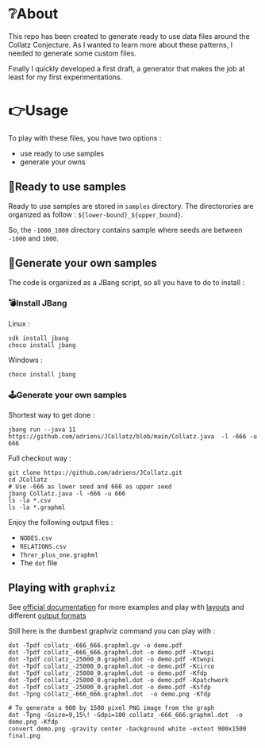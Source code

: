 # ❔About

This repo has been created to generate ready to use data files around the Collatz Conjecture. As I
wanted to learn more about these patterns, I needed to generate some custom files.

Finally I quickly developed a first draft, a generator that makes the job at least for my first experimentations.

# 👉Usage

To play with these files, you have two options :

- use ready to use samples
- generate your owns

## 📂Ready to use samples

Ready to use samples are stored in `samples` directory. The directorories are organized
as follow : `${lower-bound}_${upper_bound}`.

So, the `-1000_1000` directory contains sample where seeds are between `-1000` and `1000`.

## 🚀Generate your own samples

The code is organized as a JBang script, so all you have to do to install :

### 💣Install JBang

Linux :

```
sdk install jbang
choco install jbang
```

Windows :

```
choco install jbang
```
### 🕹️Generate your own samples

Shortest way to get done :

```
jbang run --java 11 https://github.com/adriens/JCollatz/blob/main/Collatz.java  -l -666 -u 666
```

Full checkout way :

```shell
git clone https://github.com/adriens/JCollatz.git
cd JCollatz
# Use -666 as lower seed and 666 as upper seed
jbang Collatz.java -l -666 -u 666
ls -la *.csv
ls -la *.graphml
```

Enjoy the following output files :

- `NODES.csv`
- `RELATIONS.csv`
- `Threr_plus_one.graphml`
- The `dot` file

## Playing with `graphviz`

See [official documentation](https://graphviz.org/doc/info/command.html) for more examples
and play with [layouts](https://graphviz.org/docs/layouts/) and different [output formats](https://graphviz.org/docs/outputs/)

Still here is the dumbest graphviz command you can play with :


```
dot -Tpdf collatz_-666_666.graphml.gv -o demo.pdf
dot -Tpdf collatz_-666_666.graphml.dot -o demo.pdf -Ktwopi
dot -Tpdf collatz_-25000_0.graphml.dot -o demo.pdf -Ktwopi
dot -Tpdf collatz_-25000_0.graphml.dot -o demo.pdf -Kcirco
dot -Tpdf collatz_-25000_0.graphml.dot -o demo.pdf -Kfdp
dot -Tpdf collatz_-25000_0.graphml.dot -o demo.pdf -Kpatchwork
dot -Tpdf collatz_-25000_0.graphml.dot -o demo.pdf -Ksfdp
dot -Tpng collatz_-666_666.graphml.dot  -o demo.png -Kfdp

# To generate a 900 by 1500 pixel PNG image from the graph
dot -Tpng -Gsize=9,15\! -Gdpi=100 collatz_-666_666.graphml.dot  -o demo.png -Kfdp
convert demo.png -gravity center -background white -extent 900x1500 final.png

```

